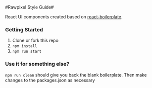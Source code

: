 #Rawpixel Style Guide#

React UI components created based on [react-boilerplate](https://github.com/mxstbr/react-boilerplate).

### Getting Started
1. Clone or fork this repo
2. `npm install`
3. `npm run start`

### Use it for something else?
`npm run clean` should give you back the blank boilerplate. Then make changes to the packages.json as necessary
